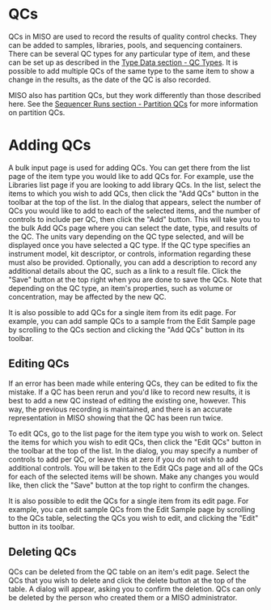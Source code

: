 # QCs

QCs in MISO are used to record the results of quality control checks. They can be added to samples, libraries, pools,
and sequencing containers. There can be several QC types for any particular type of item, and these can be set up as
described in the [Type Data section - QC Types](../type_data/#qc-types). It is possible to add multiple QCs of the
same type to the same item to show a change in the results, as the date of the QC is also recorded.

MISO also has partition QCs, but they work differently than those described here. See the
[Sequencer Runs section - Partition QCs](../sequencer_runs/#setting-partition-qcs) for more information on partition QCs.

# Adding QCs

A bulk input page is used for adding QCs. You can get there from the list page of the item type you would like to add
QCs for. For example, use the Libraries list page if you are looking to add library QCs. In the list, select the items
to which you wish to add QCs, then click the "Add QCs" button in the toolbar at the top of the list. In the dialog that
appears, select the number of QCs you would like to add to each of the selected items, and the number of controls to
include per QC, then click the "Add" button. This will take you to the bulk Add QCs page where you can select the date,
type, and results of the QC. The units vary depending on the QC type selected, and will be displayed once you have
selected a QC type. If the QC type specifies an instrument model, kit descriptor, or controls, information regarding
these must also be provided. Optionally, you can add a description to record any additional details about the QC, such
as a link to a result file. Click the "Save" button at the top right when you are done to save the QCs. Note that
depending on the QC type, an item's properties, such as volume or concentration, may be affected by the new QC.

It is also possible to add QCs for a single item from its edit page. For example, you can add sample QCs to a sample
from the Edit Sample page by scrolling to the QCs section and clicking the "Add QCs" button in its toolbar.

## Editing QCs

If an error has been made while entering QCs, they can be edited to fix the mistake. If a QC has been rerun and you'd
like to record new results, it is best to add a new QC instead of editing the existing one, however. This way, the
previous recording is maintained, and there is an accurate representation in MISO showing that the QC has been run
twice.

To edit QCs, go to the list page for the item type you wish to work on. Select the items for which you wish to edit
QCs, then click the "Edit QCs" button in the toolbar at the top of the list. In the dialog, you may specify a number of
controls to add per QC, or leave this at zero if you do not wish to add additional controls. You will be taken to the
Edit QCs page and all of the QCs for each of the selected items will be shown. Make any changes you would like, then
click the "Save" button at the top right to confirm the changes.

It is also possible to edit the QCs for a single item from its edit page. For example, you can edit sample QCs from the
Edit Sample page by scrolling to the QCs table, selecting the QCs you wish to edit, and clicking the "Edit" button in
its toolbar.

## Deleting QCs

QCs can be deleted from the QC table on an item's edit page. Select the QCs that you wish to delete and click the delete
button at the top of the table. A dialog will appear, asking you to confirm the deletion. QCs can only be deleted by the
person who created them or a MISO administrator.
